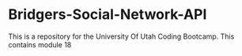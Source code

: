 # Bridgers-Social-Network-API
This is a repository for the University Of Utah Coding Bootcamp. This contains module 18
